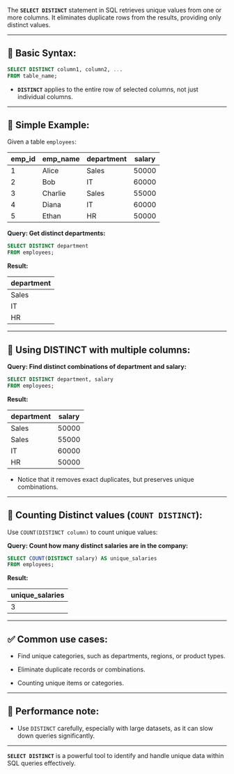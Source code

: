 The **`SELECT DISTINCT`** statement in SQL retrieves unique values from one or more columns. It eliminates duplicate rows from the results, providing only distinct values.

---

## 🔹 **Basic Syntax:**

```sql
SELECT DISTINCT column1, column2, ...
FROM table_name;
```

- **`DISTINCT`** applies to the entire row of selected columns, not just individual columns.
    

---

## 📌 **Simple Example:**

Given a table `employees`:

|emp_id|emp_name|department|salary|
|---|---|---|---|
|1|Alice|Sales|50000|
|2|Bob|IT|60000|
|3|Charlie|Sales|55000|
|4|Diana|IT|60000|
|5|Ethan|HR|50000|

**Query: Get distinct departments:**

```sql
SELECT DISTINCT department
FROM employees;
```

**Result:**

|department|
|---|
|Sales|
|IT|
|HR|

---

## 📌 **Using DISTINCT with multiple columns:**

**Query: Find distinct combinations of department and salary:**

```sql
SELECT DISTINCT department, salary
FROM employees;
```

**Result:**

|department|salary|
|---|---|
|Sales|50000|
|Sales|55000|
|IT|60000|
|HR|50000|

- Notice that it removes exact duplicates, but preserves unique combinations.
    

---

## 📌 **Counting Distinct values (`COUNT DISTINCT`):**

Use `COUNT(DISTINCT column)` to count unique values:

**Query: Count how many distinct salaries are in the company:**

```sql
SELECT COUNT(DISTINCT salary) AS unique_salaries
FROM employees;
```

**Result:**

|unique_salaries|
|---|
|3|

---

## ✅ **Common use cases:**

- Find unique categories, such as departments, regions, or product types.
    
- Eliminate duplicate records or combinations.
    
- Counting unique items or categories.
    

---

## 🚩 **Performance note:**

- Use `DISTINCT` carefully, especially with large datasets, as it can slow down queries significantly.
    

---

**`SELECT DISTINCT`** is a powerful tool to identify and handle unique data within SQL queries effectively.